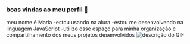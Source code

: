 ### boas vindas ao meu perfil 💙
meu nome é Maria
-estou usando na alura
-estou me desenvolvendo na linguagem JavaScript
-utilizo esse espaço para minha organização e compartilhamento dos meus projetos desenvolvidos
![descrição do GIF](https://www.google.com/url?sa=i&url=https%3A%2F%2Ftenor.com%2Fview%2Fborboletas-butterflies-butterfly-beautiful-flying-gif-15280761&psig=AOvVaw231QEygm9NmtOZ1vwF3QwB&ust=1722950342308000&source=images&cd=vfe&opi=89978449&ved=0CBAQjRxqFwoTCJD9hK343YcDFQAAAAAdAAAAABAJ)
